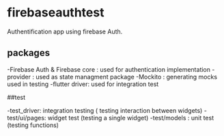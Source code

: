 # firebaseauthtest

Authentification app using firebase Auth. 

## packages

-Firebase Auth & Firebase core : used for authentication implementation
-provider : used as state managment package
-Mockito : generating mocks used in testing
-flutter driver: used for integration test

##test

-test_driver: integration testing ( testing interaction between widgets)
-test/ui/pages: widget test (testing a single widget)
-test/models : unit test (testing functions)




